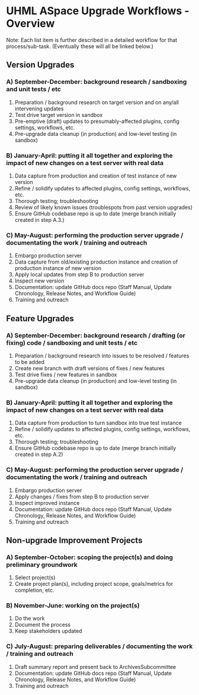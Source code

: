 # UHML ASpace Upgrade Workflows - Overview

Note: Each list item is further described in a detailed workflow for that process/sub-task. (Eventually these will all be linked below.)

## Version Upgrades

### A) September-December: background research / sandboxing and unit tests / etc

1. Preparation / background research on target version and on any/all intervening updates
2. Test drive target version in sandbox
3. Pre-emptive (draft) updates to presumably-affected plugins, config settings, workflows, etc.
4. Pre-upgrade data cleanup (in production) and low-level testing (in sandbox)

### B) January-April: putting it all together and exploring the impact of new changes on a test server with real data

1. Data capture from production and creation of test instance of new version
2. Refine / solidify updates to affected plugins, config settings, workflows, etc.
3. Thorough testing; troubleshooting
4. Review of likely known issues (troublespots from past version upgrades)
5. Ensure GitHub codebase repo is up to date (merge branch initially created in step A.3.)

### C) May-August: performing the production server upgrade / documentating the work / training and outreach

1. Embargo production server
2. Data capture from old/existing production instance and creation of production instance of new version
3. Apply local updates from step B to production server
4. Inspect new version
5. Documentation: update GitHub docs repo (Staff Manual, Update Chronology, Release Notes, and Workflow Guide)
6. Training and outreach

## Feature Upgrades

### A) September-December: background research / drafting (or fixing) code / sandboxing and unit tests / etc

1. Preparation / background research into issues to be resolved / features to be added
2. Create new branch with draft versions of fixes / new features
3. Test drive fixes / new features in sandbox
4. Pre-upgrade data cleanup (in production) and low-level testing (in sandbox)

### B) January-April: putting it all together and exploring the impact of new changes on a test server with real data

1. Data capture from production to turn sandbox into true test instance
2. Refine / solidify updates to affected plugins, config settings, workflows, etc.
3. Thorough testing; troubleshooting
4. Ensure GitHub codebase repo is up to date (merge branch initially created in step A.2)

### C) May-August: performing the production server upgrade / documentating the work / training and outreach

1. Embargo production server
2. Apply changes / fixes from step B to production server
3. Inspect improved instance
4. Documentation: update GitHub docs repo (Staff Manual, Update Chronology, Release Notes, and Workflow Guide)
5. Training and outreach

## Non-upgrade Improvement Projects

### A) September-October: scoping the project(s) and doing preliminary groundwork  

1. Select project(s)
2. Create project plan(s), including project scope, goals/metrics for completion, etc.

### B) November-June: working on the project(s)

1. Do the work
2. Document the process
3. Keep stakeholders updated

### C) July-August: preparing deliverables / documenting the work / training and outreach

1. Draft summary report and present back to ArchivesSubcommittee
2. Documentation: update GitHub docs repo (Staff Manual, Update Chronology, Release Notes, and Workflow Guide)
3. Training and outreach
